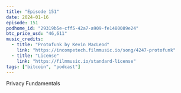 ```yaml
---
title: "Episode 151"
date: 2024-01-16
episode: 151
podhome_id: "29319b5e-cff5-42a7-a909-fe1480089e24"
btc_price_usd: "46,611"
music_credits:
  - title: "Protofunk by Kevin MacLeod"
    link: "https://incompetech.filmmusic.io/song/4247-protofunk"
  - title: "License"
    link: "https://filmmusic.io/standard-license"
tags: ["bitcoin", "podcast"]
---
```


Privacy Fundamentals